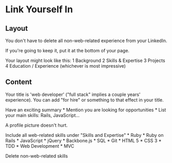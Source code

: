 # Link Yourself In


## Layout

You don't have to delete all non-web-related experience from your LinkedIn.

If you're going to keep it, put it at the bottom of your page.

 Your layout might look like this:
    1 Background
    2 Skills & Expertise
    3 Projects
    4 Education / Experience (whichever is most impressive)


## Content

Your title is 'web developer' ("full stack" implies a couple years' experience).
You can add "for hire" or something to that effect in your title.

 Have an exciting summary
    * Mention you are looking for opportunities
    * List your main skills: Rails, JavaScript...

A profile picture doesn't hurt.

 Include all web-related skills under "Skills and Expertise"
    * Ruby
    * Ruby on Rails
    * JavaScript
    * jQuery
    * Backbone.js
    * SQL
    * Git
    * HTML 5
    * CSS 3
    * TDD
    * Web Development
    * MVC

Delete non-web-related skills